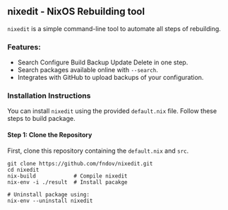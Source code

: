 ## nixedit - NixOS Rebuilding tool

`nixedit` is a simple command-line tool to automate all steps of rebuilding.

### Features:
- Search Configure Build Backup Update Delete in one step.
- Search packages available online with `--search`.
- Integrates with GitHub to upload backups of your configuration.

### Installation Instructions

You can install `nixedit` using the provided `default.nix` file. Follow these steps to build package.

#### Step 1: Clone the Repository

First, clone this repository containing the `default.nix` and `src`.

```
git clone https://github.com/fndov/nixedit.git
cd nixedit
nix-build            # Compile nixedit
nix-env -i ./result  # Install pacakge
```
```
# Uninstall package using:
nix-env --uninstall nixedit
